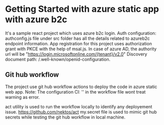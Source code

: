 # Getting Started with azure static app with azure b2c

It's a sample react project which uses azure b2c login.
Auth configuration:
    authconfig.js file under src folder has all the details related to azureb2c endpoint information.
    App registration for this project uses authorization grant with PKCE with the help of msal.js.
    In case of azure AD, the authority url will be "https://login.microsoftonline.com/{tenant}/v2.0"
    Discovery document path: /.well-known/openid-configuration.

## Git hub workflow

The project use git hub workflow actions to deploy the code in azure static web app.
Note: The configuration CI: '' in the workflow file wont treat warning as error.

act utility is used to run the workflow locally to identify any deployement issue. <https://github.com/nektos/act>
my.secret file is used to mimic git hub secrets while testing the git hub workflow in local machine.
